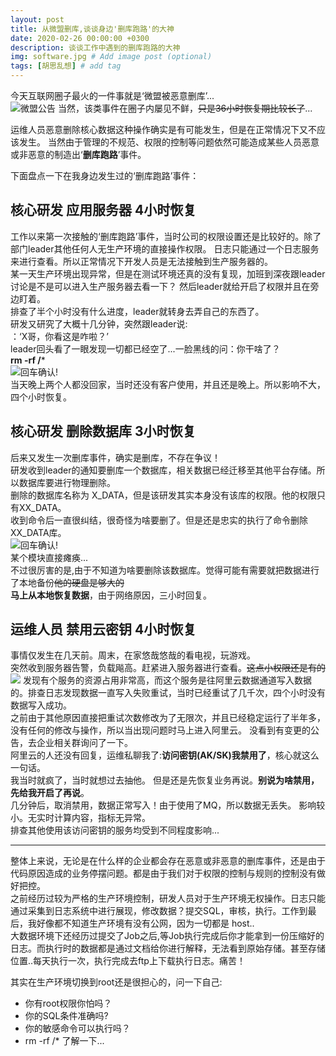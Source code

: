 ```yaml
---
layout: post
title: 从微盟删库,谈谈身边'删库跑路'的大神
date: 2020-02-26 00:00:00 +0300
description: 谈谈工作中遇到的删库跑路的大神
img: software.jpg # Add image post (optional)
tags: [胡思乱想] # add tag
---
```

今天互联网圈子最火的一件事就是‘微盟被恶意删库’...  
![微盟公告]({{site.baseurl}}/assets/img/weimeng.png)
当然，该类事件在圈子内屡见不鲜，~~只是36小时恢复期比较长了~~...

运维人员恶意删除核心数据这种操作确实是有可能发生，但是在正常情况下又不应该发生。
当然由于管理的不规范、权限的控制等问题依然可能造成某些人员恶意或非恶意的制造出‘**删库跑路**’事件。

下面盘点一下在我身边发生过的‘删库跑路’事件：

## 核心研发 应用服务器 4小时恢复
工作以来第一次接触的‘删库跑路’事件，当时公司的权限设置还是比较好的。除了部门leader其他任何人无生产环境的直接操作权限。
日志只能通过一个日志服务来进行查看。所以正常情况下开发人员是无法接触到生产服务器的。    
某一天生产环境出现异常，但是在测试环境还真的没有复现，加班到深夜跟leader讨论是不是可以进入生产服务器去看一下？ 然后leader就给开启了权限并且在旁边盯着。  
排查了半个小时没有什么进度，leader就转身去弄自己的东西了。   
研发又研究了大概十几分钟，突然跟leader说:  
：‘X哥，你看这是咋啦？’    
leader回头看了一眼发现一切都已经空了...一脸黑线的问：你干啥了？  
**rm -rf /***  
![回车确认!]({{site.baseurl}}/assets/img/rm.png)  
当天晚上两个人都没回家，当时还没有客户使用，并且还是晚上。所以影响不大，四个小时恢复。

##  核心研发 删除数据库 3小时恢复
后来又发生一次删库事件，确实是删库，不存在争议！  
研发收到leader的通知要删库一个数据库，相关数据已经迁移至其他平台存储。所以数据库要进行物理删除。  
删除的数据库名称为 X_DATA，但是该研发其实本身没有该库的权限。他的权限只有XX_DATA。  
收到命令后一直很纠结，很奇怪为啥要删了。但是还是忠实的执行了命令删除 XX_DATA库。   
![回车确认!]({{site.baseurl}}/assets/img/bang.jpg)   
某个模块直接瘫痪...   
不过很厉害的是,由于不知道为啥要删除该数据库。觉得可能有需要就把数据进行了本地备份~~他的硬盘是够大的~~  
**马上从本地恢复数据**，由于网络原因，三小时回复。

##  运维人员 禁用云密钥  4小时恢复
事情仅发生在几天前。周末，在家悠哉悠哉的看电视，玩游戏。  
突然收到服务器告警，负载飚高。赶紧进入服务器进行查看。~~这点小权限还是有的~~   
![]({{site.baseurl}}/assets/img/load.png) 
发现有个服务的资源占用非常高，而这个服务是往阿里云数据通道写入数据的。排查日志发现数据一直写入失败重试，当时已经重试了几千次，四个小时没有数据写入成功。  
之前由于其他原因直接把重试次数修改为了无限次，并且已经稳定运行了半年多，没有任何的修改与操作，所以当出现问题时马上进入阿里云。 没看到有变更的公告，去企业相关群询问了一下。  
阿里云的人还没有回复，运维私聊我了:**访问密钥(AK/SK)我禁用了**，核心就这么一句话。  
我当时就疯了，当时就想过去抽他。 但是还是先恢复业务再说。**别说为啥禁用，先给我开启了再说**。  
几分钟后，取消禁用，数据正常写入！由于使用了MQ，所以数据无丢失。 影响较小。无实时计算内容，指标无异常。  
排查其他使用该访问密钥的服务均受到不同程度影响...

---
整体上来说，无论是在什么样的企业都会存在恶意或非恶意的删库事件，还是由于代码原因造成的业务停摆问题。都是由于我们对于权限的控制与规则的控制没有做好把控。  
之前经历过较为严格的生产环境控制，研发人员对于生产环境无权操作。日志只能通过采集到日志系统中进行展现，修改数据？提交SQL，审核，执行。工作到最后，我好像都不知道生产环境有没有公网，因为一切都是 host..  
大数据环境下还经历过提交了Job之后,等Job执行完成后你才能拿到一份压缩好的日志。而执行时的数据都是通过文档给你进行解释，无法看到原始存储。甚至存储位置..每天执行一次，执行完成去ftp上下载执行日志。痛苦！
    
其实在生产环境切换到root还是很担心的，问一下自己:  
*   你有root权限你怕吗？
*   你的SQL条件准确吗?
*   你的敏感命令可以执行吗？
*   rm -rf /* 了解一下...


